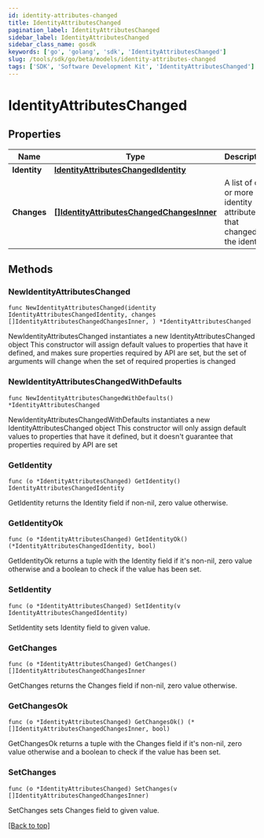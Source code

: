 ```yaml
---
id: identity-attributes-changed
title: IdentityAttributesChanged
pagination_label: IdentityAttributesChanged
sidebar_label: IdentityAttributesChanged
sidebar_class_name: gosdk
keywords: ['go', 'golang', 'sdk', 'IdentityAttributesChanged'] 
slug: /tools/sdk/go/beta/models/identity-attributes-changed
tags: ['SDK', 'Software Development Kit', 'IdentityAttributesChanged']
---
```


# IdentityAttributesChanged

## Properties

Name | Type | Description | Notes
------------ | ------------- | ------------- | -------------
**Identity** | [**IdentityAttributesChangedIdentity**](IdentityAttributesChangedIdentity) |  | 
**Changes** | [**[]IdentityAttributesChangedChangesInner**](IdentityAttributesChangedChangesInner) | A list of one or more identity attributes that changed on the identity. | 

## Methods

### NewIdentityAttributesChanged

`func NewIdentityAttributesChanged(identity IdentityAttributesChangedIdentity, changes []IdentityAttributesChangedChangesInner, ) *IdentityAttributesChanged`

NewIdentityAttributesChanged instantiates a new IdentityAttributesChanged object
This constructor will assign default values to properties that have it defined,
and makes sure properties required by API are set, but the set of arguments
will change when the set of required properties is changed

### NewIdentityAttributesChangedWithDefaults

`func NewIdentityAttributesChangedWithDefaults() *IdentityAttributesChanged`

NewIdentityAttributesChangedWithDefaults instantiates a new IdentityAttributesChanged object
This constructor will only assign default values to properties that have it defined,
but it doesn't guarantee that properties required by API are set

### GetIdentity

`func (o *IdentityAttributesChanged) GetIdentity() IdentityAttributesChangedIdentity`

GetIdentity returns the Identity field if non-nil, zero value otherwise.

### GetIdentityOk

`func (o *IdentityAttributesChanged) GetIdentityOk() (*IdentityAttributesChangedIdentity, bool)`

GetIdentityOk returns a tuple with the Identity field if it's non-nil, zero value otherwise
and a boolean to check if the value has been set.

### SetIdentity

`func (o *IdentityAttributesChanged) SetIdentity(v IdentityAttributesChangedIdentity)`

SetIdentity sets Identity field to given value.


### GetChanges

`func (o *IdentityAttributesChanged) GetChanges() []IdentityAttributesChangedChangesInner`

GetChanges returns the Changes field if non-nil, zero value otherwise.

### GetChangesOk

`func (o *IdentityAttributesChanged) GetChangesOk() (*[]IdentityAttributesChangedChangesInner, bool)`

GetChangesOk returns a tuple with the Changes field if it's non-nil, zero value otherwise
and a boolean to check if the value has been set.

### SetChanges

`func (o *IdentityAttributesChanged) SetChanges(v []IdentityAttributesChangedChangesInner)`

SetChanges sets Changes field to given value.



[[Back to top]](#) 


